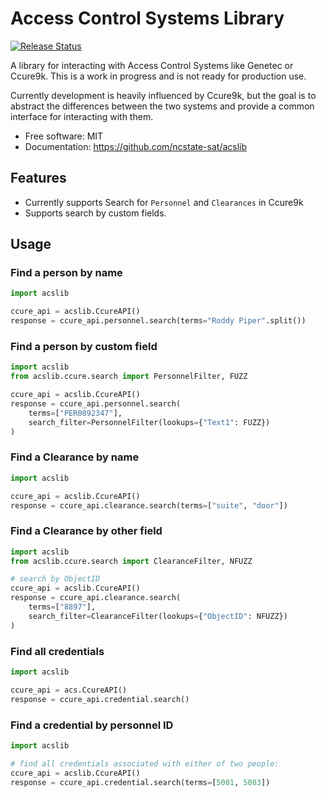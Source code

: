 # Access Control Systems Library


<p align="left">
<a href="https://pypi.org/project/acslib/">
    <img src="https://img.shields.io/pypi/v/acslib.svg"
        alt = "Release Status">
</a>


A library for interacting with Access Control Systems like Genetec or Ccure9k. This is a work in progress and is not ready for production use.

Currently development is heavily influenced by Ccure9k, but the goal is to abstract the differences between the two systems and provide a common
interface for interacting with them.


</p>



* Free software: MIT
* Documentation: <https://github.com/ncstate-sat/acslib>


## Features

* Currently supports Search for `Personnel` and `Clearances` in Ccure9k
* Supports search by custom fields.

## Usage

### Find a person by name

```python
import acslib

ccure_api = acslib.CcureAPI()
response = ccure_api.personnel.search(terms="Roddy Piper".split())
```

### Find a person by custom field

```python
import acslib
from acslib.ccure.search import PersonnelFilter, FUZZ

ccure_api = acslib.CcureAPI()
response = ccure_api.personnel.search(
    terms=["PER0892347"],
    search_filter=PersonnelFilter(lookups={"Text1": FUZZ})
)
```

### Find a Clearance by name

```python
import acslib

ccure_api = acslib.CcureAPI()
response = ccure_api.clearance.search(terms=["suite", "door"])
```

### Find a Clearance by other field

```python
import acslib
from acslib.ccure.search import ClearanceFilter, NFUZZ

# search by ObjectID
ccure_api = acslib.CcureAPI()
response = ccure_api.clearance.search(
    terms=["8897"],
    search_filter=ClearanceFilter(lookups={"ObjectID": NFUZZ})
)
```

### Find all credentials

```python
import acslib

ccure_api = acs.CcureAPI()
response = ccure_api.credential.search()
```

### Find a credential by personnel ID

```python
import acslib

# find all credentials associated with either of two people:
ccure_api = acslib.CcureAPI()
response = ccure_api.credential.search(terms=[5001, 5003])
```
